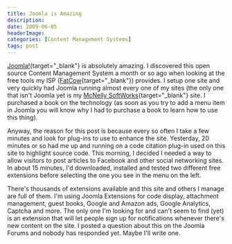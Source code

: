 ```yaml
---
title: Joomla is Amazing
description: 
date: 2009-06-05
headerImage: 
categories: [Content Management Systems]
tags: post
---
```


[Joomla!](https://joomla.org){target="_blank"} is absolutely amazing. I discovered this open source Content Management System a month or so ago when looking at the free tools my ISP ([FatCow](https://fatcow.com){target="_blank"}) provides. I setup one site and very quickly had Joomla running almost every one of my sites (the only one that isn't Joomla yet is my [McNelly SoftWorks](https://mcnellysoftworks.com){target="_blank"} site. I purchased a book on the technology (as soon as you try to add a menu item in Joomla you will know why I had to purchase a book to learn how to use this thing).

Anyway, the reason for this post is because every so often I take a few minutes and look for plug-ins to use to enhance the site. Yesterday, 20 minutes or so had me up and running on a code citation plug-in used on this site to highlight source code. This morning, I decided I needed a way to allow visitors to post articles to Facebook and other social networking sites. In about 15 minutes, I'd downloaded, installed and tested two different free extensions before selecting the one you see in the menu on the left.

There's thousands of extensions available and this site and others I manage are full of them. I'm using Joomla Extensions for code display, attachment management, guest books, Google and Amazon ads, Google Analytics, Captcha and more. The only one I'm looking for and can't seem to find (yet) is an extension that will let people sign up for notifications whenever there's new content on the site. I posted a question about this on the Joomla Forums and nobody has responded yet. Maybe I'll write one.